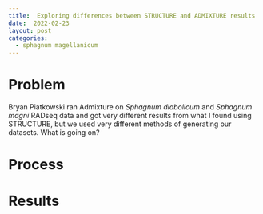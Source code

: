 ```yaml
---
title:  Exploring differences between STRUCTURE and ADMIXTURE results
date:  2022-02-23
layout: post
categories:
  - sphagnum magellanicum
---
```

# Problem

Bryan Piatkowski ran Admixture on _Sphagnum diabolicum_ and _Sphagnum magni_ RADseq data and got very different results from what I found using STRUCTURE, but we used very different methods of generating our datasets. What is going on?

# Process

# Results
